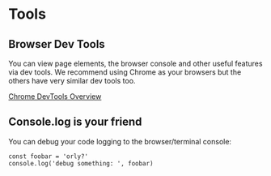 # Tools


## Browser Dev Tools
You can view page elements, the browser console and other useful features via dev tools.  We recommend using Chrome as your browsers but the others have very similar dev tools too.

[Chrome DevTools Overview
](https://developer.chrome.com/devtools)


## Console.log is your friend

You can debug your code logging to the browser/terminal console:
```
const foobar = 'orly?'
console.log('debug something: ', foobar)
```